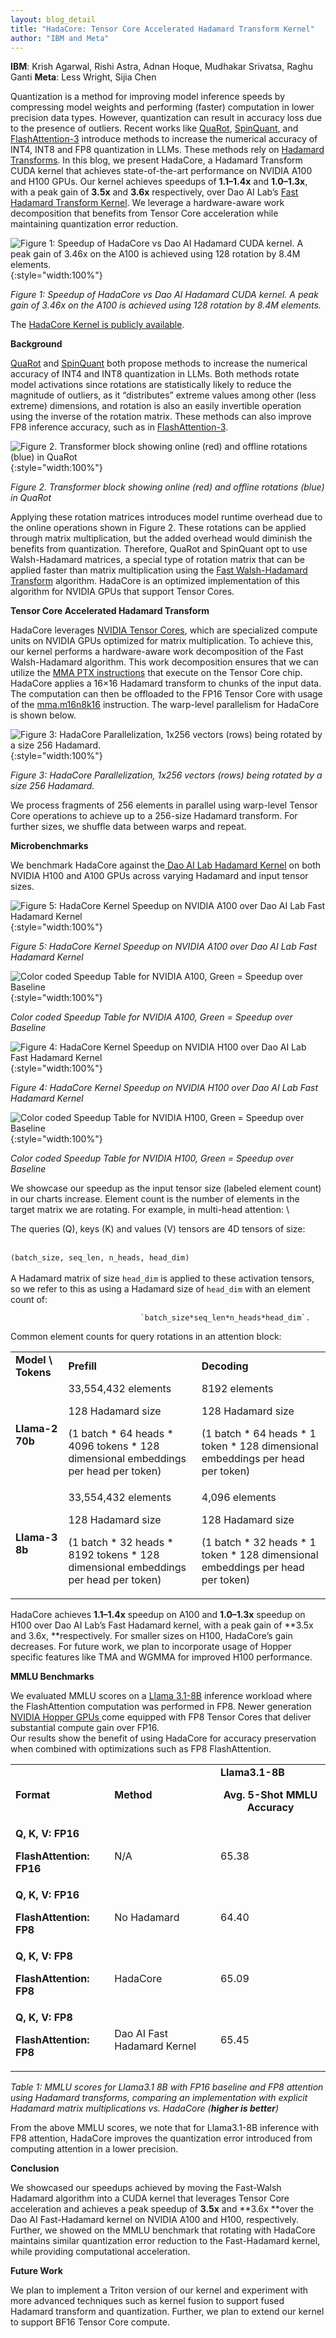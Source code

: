 ```yaml
---
layout: blog_detail
title: "HadaCore: Tensor Core Accelerated Hadamard Transform Kernel"
author: "IBM and Meta"
---
```


**IBM**: Krish Agarwal, Rishi Astra, Adnan Hoque, Mudhakar Srivatsa, Raghu Ganti
**Meta**: Less Wright, Sijia Chen

Quantization is a method for improving model inference speeds by compressing model weights and performing (faster) computation in lower precision data types. However, quantization can result in accuracy loss due to the presence of outliers. Recent works like [QuaRot](https://arxiv.org/abs/2404.00456), [SpinQuant](https://arxiv.org/abs/2405.16406), and [FlashAttention-3](https://arxiv.org/pdf/2407.08608) introduce methods to increase the numerical accuracy of INT4, INT8 and FP8 quantization in LLMs. These methods rely on [Hadamard Transforms](https://en.wikipedia.org/wiki/Hadamard_transform). In this blog, we present HadaCore, a Hadamard Transform CUDA kernel that achieves state-of-the-art performance on NVIDIA A100 and H100 GPUs. Our kernel achieves speedups of **1.1–1.4x** and **1.0–1.3x**, with a peak gain of **3.5x** and **3.6x** respectively, over Dao AI Lab’s [Fast Hadamard Transform Kernel](https://github.com/Dao-AILab/fast-hadamard-transform). We leverage a hardware-aware work decomposition that benefits from Tensor Core acceleration while maintaining quantization error reduction.



![Figure 1: Speedup of HadaCore vs Dao AI Hadamard CUDA kernel. A peak gain of 3.46x on the A100 is achieved using 128 rotation by 8.4M elements.](/assets/images/hadacore/fg1.png){:style="width:100%"}

*Figure 1: Speedup of HadaCore vs Dao AI Hadamard CUDA kernel. A peak gain of 3.46x on the A100 is achieved using 128 rotation by 8.4M elements.*

The [HadaCore Kernel is publicly available](https://github.com/pytorch-labs/applied-ai/tree/main/kernels/cuda/inference/hadamard_transform).

**Background**

[QuaRot](https://arxiv.org/abs/2404.00456) and [SpinQuant](https://arxiv.org/abs/2405.16406) both propose methods to increase the numerical accuracy of INT4 and INT8 quantization in LLMs. Both methods rotate model activations since rotations are statistically likely to reduce the magnitude of outliers, as it “distributes” extreme values among other (less extreme) dimensions, and rotation is also an easily invertible operation using the inverse of the rotation matrix. These methods can also improve FP8 inference accuracy, such as in [FlashAttention-3](https://arxiv.org/pdf/2407.08608).


![Figure 2. Transformer block showing online (red) and offline rotations (blue) in QuaRot](/assets/images/hadacore/fg2.png){:style="width:100%"}


*Figure 2. Transformer block showing online (red) and offline rotations (blue) in QuaRot*

Applying these rotation matrices introduces model runtime overhead due to the online operations shown in Figure 2. These rotations can be applied through matrix multiplication, but the added overhead would diminish the benefits from quantization. Therefore, QuaRot and SpinQuant opt to use Walsh-Hadamard matrices, a special type of rotation matrix that can be applied faster than matrix multiplication using the [Fast Walsh-Hadamard Transform](https://en.wikipedia.org/wiki/Fast_Walsh%E2%80%93Hadamard_transform) algorithm. HadaCore is an optimized implementation of this algorithm for NVIDIA GPUs that support Tensor Cores.

**Tensor Core Accelerated Hadamard Transform**

HadaCore leverages [NVIDIA Tensor Cores](https://www.nvidia.com/en-us/data-center/tensor-cores/), which are specialized compute units on NVIDIA GPUs optimized for matrix multiplication. To achieve this, our kernel performs a hardware-aware work decomposition of the Fast Walsh-Hadamard algorithm. This work decomposition ensures that we can utilize the [MMA PTX instructions](https://docs.nvidia.com/cuda/parallel-thread-execution/index.html?highlight=mma#multiply-and-accumulate-instruction-mma) that execute on the Tensor Core chip. HadaCore applies a 16×16 Hadamard transform to chunks of the input data. The computation can then be offloaded to the FP16 Tensor Core with usage of the [mma.m16n8k16](https://docs.nvidia.com/cuda/parallel-thread-execution/index.html?highlight=mma#matrix-fragments-for-mma-m16n8k16-with-floating-point-type) instruction. The warp-level parallelism for HadaCore is shown below.


![Figure 3: HadaCore Parallelization, 1x256 vectors (rows) being rotated by a size 256 Hadamard.](/assets/images/hadacore/fg3.png){:style="width:100%"}


*Figure 3: HadaCore Parallelization, 1x256 vectors (rows) being rotated by a size 256 Hadamard.*

We process fragments of 256 elements in parallel using warp-level Tensor Core operations to achieve up to a 256-size Hadamard transform. For further sizes, we shuffle data between warps and repeat.

**Microbenchmarks**

We benchmark HadaCore against the[ Dao AI Lab Hadamard Kernel](https://github.com/Dao-AILab) on both NVIDIA H100 and A100 GPUs across varying Hadamard and input tensor sizes.

![Figure 5:  HadaCore Kernel Speedup on NVIDIA A100 over Dao AI Lab Fast Hadamard Kernel](/assets/images/hadacore/fg4.png){:style="width:100%"}



*Figure 5:  HadaCore Kernel Speedup on NVIDIA A100 over Dao AI Lab Fast Hadamard Kernel*


![Color coded Speedup Table for NVIDIA A100, Green = Speedup over Baseline](/assets/images/hadacore/fg5.png){:style="width:100%"}


*Color coded Speedup Table for NVIDIA A100, Green = Speedup over Baseline*


![Figure 4:  HadaCore Kernel Speedup on NVIDIA H100 over Dao AI Lab Fast Hadamard Kernel](/assets/images/hadacore/fg6.png){:style="width:100%"}


*Figure 4:  HadaCore Kernel Speedup on NVIDIA H100 over Dao AI Lab Fast Hadamard Kernel*


![Color coded Speedup Table for NVIDIA H100, Green = Speedup over Baseline](/assets/images/hadacore/fg7.png){:style="width:100%"}


*Color coded Speedup Table for NVIDIA H100, Green = Speedup over Baseline*

We showcase our speedup as the input tensor size (labeled element count) in our charts increase. Element count is the number of elements in the target matrix we are rotating. For example, in multi-head attention: \


The queries (Q), keys (K) and values (V) tensors are 4D tensors of size: 

 \
                                 `(batch_size, seq_len, n_heads, head_dim)` \
 \
A Hadamard matrix of size `head_dim` is applied to these activation tensors, so we refer to this as using a Hadamard size of `head_dim` with an element count of:

                                 `batch_size*seq_len*n_heads*head_dim`.

Common element counts for query rotations in an attention block:


<table>
  <tr>
   <td><strong>Model \ Tokens</strong>
   </td>
   <td><strong>Prefill</strong>
   </td>
   <td><strong>Decoding</strong>
   </td>
  </tr>
  <tr>
   <td><strong>Llama-2 70b</strong>
   </td>
   <td>33,554,432 elements
<p>
128 Hadamard size
<p>
(1 batch * 64 heads * 4096 tokens * 128 dimensional embeddings per head per token)
   </td>
   <td>8192 elements
<p>
128 Hadamard size
<p>
(1 batch * 64 heads * 1 token * 128 dimensional embeddings per head per token)
   </td>
  </tr>
  <tr>
   <td><strong>Llama-3 8b</strong>
   </td>
   <td>33,554,432 elements
<p>
128 Hadamard size
<p>
(1 batch * 32 heads * 8192 tokens * 128 dimensional embeddings per head per token)
   </td>
   <td>4,096 elements
<p>
128 Hadamard size
<p>
(1 batch * 32 heads * 1 token * 128 dimensional embeddings per head per token)
   </td>
  </tr>
</table>


HadaCore achieves **1.1–1.4x** speedup on A100 and **1.0–1.3x** speedup on H100 over Dao AI Lab’s Fast Hadamard kernel, with a peak gain of **3.5x and 3.6x, **respectively. For smaller sizes on H100, HadaCore’s gain decreases. For future work, we plan to incorporate usage of Hopper specific features like TMA and WGMMA for improved H100 performance.

**MMLU Benchmarks**

We evaluated MMLU scores on a [Llama 3.1-8B](https://huggingface.co/meta-llama/Llama-3.1-8B) inference workload where the FlashAttention computation was performed in FP8. Newer generation [NVIDIA Hopper GPUs ](https://www.nvidia.com/en-us/data-center/technologies/hopper-architecture/)come equipped with FP8 Tensor Cores that deliver substantial compute gain over FP16.  \
Our results show the benefit of using HadaCore for accuracy preservation when combined with optimizations such as FP8 FlashAttention.


<table>
  <tr>
   <td><strong>Format</strong>
   </td>
   <td><strong>Method</strong>
   </td>
   <td><strong>Llama3.1-8B</strong>
<p style="text-align: center">
<strong>Avg. 5-Shot MMLU Accuracy</strong>
   </td>
  </tr>
  <tr>
   <td><strong>Q, K, V: FP16</strong>
<p>
<strong>FlashAttention: FP16</strong>
   </td>
   <td>N/A
   </td>
   <td>65.38
   </td>
  </tr>
  <tr>
   <td><strong>Q, K, V: FP16</strong>
<p>
<strong>FlashAttention: FP8</strong>
   </td>
   <td>No Hadamard
   </td>
   <td>64.40
   </td>
  </tr>
  <tr>
   <td><strong>Q, K, V: FP8</strong>
<p>
<strong>FlashAttention: FP8</strong>
   </td>
   <td>HadaCore
   </td>
   <td>65.09
   </td>
  </tr>
  <tr>
   <td><strong>Q, K, V: FP8</strong>
<p>
<strong>FlashAttention: FP8</strong>
   </td>
   <td>Dao AI Fast Hadamard Kernel
   </td>
   <td>65.45
   </td>
  </tr>
</table>


*Table 1: MMLU scores for Llama3.1 8B with FP16 baseline and FP8 attention using Hadamard transforms, comparing an implementation with explicit Hadamard matrix multiplications vs. HadaCore (**higher is better**)*

From the above MMLU scores, we note that for Llama3.1-8B inference with FP8 attention, HadaCore improves the quantization error introduced from computing attention in a lower precision.

**Conclusion**

We showcased our speedups achieved by moving the Fast-Walsh Hadamard algorithm into a CUDA kernel that leverages Tensor Core acceleration and achieves a peak speedup of **3.5x** and **3.6x **over the Dao AI Fast-Hadamard kernel on NVIDIA A100 and H100, respectively.  \
Further, we showed on the MMLU benchmark that rotating with HadaCore maintains similar quantization error reduction to the Fast-Hadamard kernel, while providing computational acceleration.

**Future Work**

We plan to implement a Triton version of our kernel and experiment with more advanced techniques such as kernel fusion to support fused Hadamard transform and quantization. Further, we plan to extend our kernel to support BF16 Tensor Core compute. 